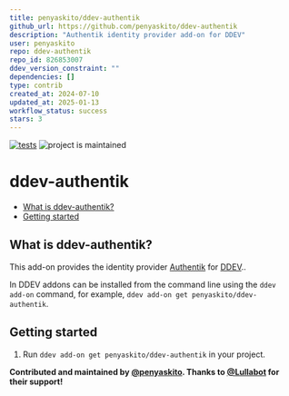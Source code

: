 ```yaml
---
title: penyaskito/ddev-authentik
github_url: https://github.com/penyaskito/ddev-authentik
description: "Authentik identity provider add-on for DDEV"
user: penyaskito
repo: ddev-authentik
repo_id: 826853007
ddev_version_constraint: ""
dependencies: []
type: contrib
created_at: 2024-07-10
updated_at: 2025-01-13
workflow_status: success
stars: 3
---
```


[![tests](https://github.com/penyaskito/ddev-authentik/actions/workflows/tests.yml/badge.svg)](https://github.com/penyaskito/ddev-authentik/actions/workflows/tests.yml) ![project is maintained](https://img.shields.io/maintenance/yes/2025.svg)

# ddev-authentik <!-- omit in toc -->

* [What is ddev-authentik?](#what-is-ddev-authentik)
* [Getting started](#getting-started)

## What is ddev-authentik?

This add-on provides the identity provider [Authentik](https://docs.goauthentik.io/docs/) for [DDEV](https://ddev.readthedocs.io)..

In DDEV addons can be installed from the command line using the `ddev add-on` command, for example, `ddev add-on get penyaskito/ddev-authentik`.

## Getting started

1. Run `ddev add-on get penyaskito/ddev-authentik` in your project.


**Contributed and maintained by [@penyaskito](https://github.com/penyaskito). Thanks to [@Lullabot](https://github.com/lullabot) for their support!**
